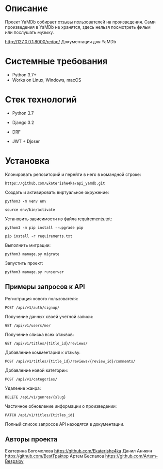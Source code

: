 # Описание

Проект YaMDb собирает отзывы пользователей на произведения. Сами произведения в YaMDb не хранятся, здесь нельзя посмотреть фильм или послушать музыку.

http://127.0.0.1:8000/redoc/ Документация для YaMDb

# Системные требования
- Python 3.7+
- Works on Linux, Windows, macOS

# Стек технологий

- Python 3.7

- Django 3.2

- DRF

- JWT + Djoser

# Установка

Клонировать репозиторий и перейти в него в командной строке:

```
https://github.com/Ekaterishe4ka/api_yamdb.git
```

Cоздать и активировать виртуальное окружение:

```
python3 -m venv env
```

```
source env/bin/activate
```

Установить зависимости из файла requirements.txt:

```
python3 -m pip install --upgrade pip
```

```
pip install -r requirements.txt
```

Выполнить миграции:

```
python3 manage.py migrate
```

Запустить проект: 

```
python3 manage.py runserver
```

## Примеры запросов к API

Регистрация нового пользователя: 

```
POST /api/v1/auth/signup/
```

Получение данных своей учетной записи:

```
GET /api/v1/users/me/
```


Получение списка всех отзывов:

```
GET /api/v1/titles/{title_id}/reviews/
```

Добавление комментария к отзыву:

```
POST /api/v1/titles/{title_id}/reviews/{review_id}/comments/
```

Добавление новой категории:

```
POST /api/v1/categories/
```

Удаление жанра:

```
DELETE /api/v1/genres/{slug}
```

Частичное обновление информации о произведении:

```
PATCH /api/v1/titles/{titles_id}
```

Полный список запросов API находятся в документации.

## Авторы проекта

Екатерина Богомолова https://github.com/Ekaterishe4ka
Данил Аникин https://github.com/BestTpaktop
Артем Беспалов https://github.com/Artem-Bespalov
